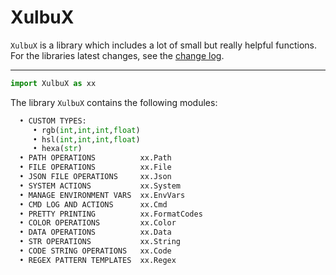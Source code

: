 # XulbuX

`XulbuX` is a library which includes a lot of small but really helpful functions.
For the libraries latest changes, see the [change log](https://github.com/XulbuX-dev/Python/blob/main/Libraries/XulbuX/CHANGELOG.md).

---

```python
import XulbuX as xx
```
The library `XulbuX` contains the following modules:
```python
  • CUSTOM TYPES:
     • rgb(int,int,int,float)
     • hsl(int,int,int,float)
     • hexa(str)
  • PATH OPERATIONS          xx.Path
  • FILE OPERATIONS          xx.File
  • JSON FILE OPERATIONS     xx.Json
  • SYSTEM ACTIONS           xx.System
  • MANAGE ENVIRONMENT VARS  xx.EnvVars
  • CMD LOG AND ACTIONS      xx.Cmd
  • PRETTY PRINTING          xx.FormatCodes
  • COLOR OPERATIONS         xx.Color
  • DATA OPERATIONS          xx.Data
  • STR OPERATIONS           xx.String
  • CODE STRING OPERATIONS   xx.Code
  • REGEX PATTERN TEMPLATES  xx.Regex
```